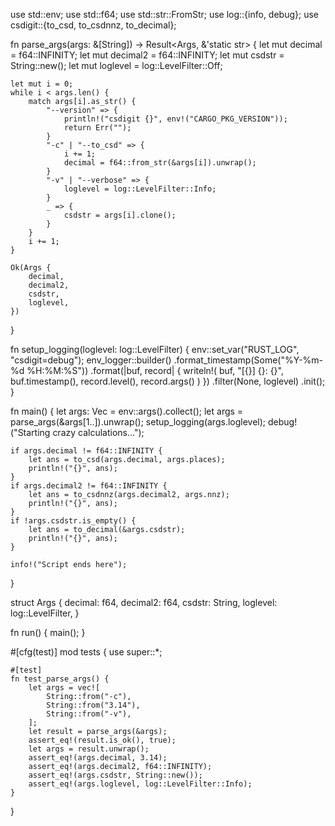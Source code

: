 use std::env;
use std::f64;
use std::str::FromStr;
use log::{info, debug};
use csdigit::{to_csd, to_csdnnz, to_decimal};

fn parse_args(args: &[String]) -> Result<Args, &'static str> {
let mut decimal = f64::INFINITY;
let mut decimal2 = f64::INFINITY;
let mut csdstr = String::new();
let mut loglevel = log::LevelFilter::Off;

    let mut i = 0;
    while i < args.len() {
        match args[i].as_str() {
            "--version" => {
                println!("csdigit {}", env!("CARGO_PKG_VERSION"));
                return Err("");
            }
            "-c" | "--to_csd" => {
                i += 1;
                decimal = f64::from_str(&args[i]).unwrap();
            }
            "-v" | "--verbose" => {
                loglevel = log::LevelFilter::Info;
            }
            _ => {
                csdstr = args[i].clone();
            }
        }
        i += 1;
    }

    Ok(Args {
        decimal,
        decimal2,
        csdstr,
        loglevel,
    })

}

fn setup_logging(loglevel: log::LevelFilter) {
env::set_var("RUST_LOG", "csdigit=debug");
env_logger::builder()
.format_timestamp(Some("%Y-%m-%d %H:%M:%S"))
.format(|buf, record| {
writeln!(
buf,
"[{}] {}: {}",
buf.timestamp(),
record.level(),
record.args()
)
})
.filter(None, loglevel)
.init();
}

fn main() {
let args: Vec<String> = env::args().collect();
let args = parse_args(&args[1..]).unwrap();
setup_logging(args.loglevel);
debug!("Starting crazy calculations...");

    if args.decimal != f64::INFINITY {
        let ans = to_csd(args.decimal, args.places);
        println!("{}", ans);
    }
    if args.decimal2 != f64::INFINITY {
        let ans = to_csdnnz(args.decimal2, args.nnz);
        println!("{}", ans);
    }
    if !args.csdstr.is_empty() {
        let ans = to_decimal(&args.csdstr);
        println!("{}", ans);
    }

    info!("Script ends here");

}

struct Args {
decimal: f64,
decimal2: f64,
csdstr: String,
loglevel: log::LevelFilter,
}

fn run() {
main();
}

#[cfg(test)]
mod tests {
use super::\*;

    #[test]
    fn test_parse_args() {
        let args = vec![
            String::from("-c"),
            String::from("3.14"),
            String::from("-v"),
        ];
        let result = parse_args(&args);
        assert_eq!(result.is_ok(), true);
        let args = result.unwrap();
        assert_eq!(args.decimal, 3.14);
        assert_eq!(args.decimal2, f64::INFINITY);
        assert_eq!(args.csdstr, String::new());
        assert_eq!(args.loglevel, log::LevelFilter::Info);
    }

}
